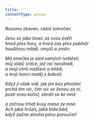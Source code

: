 ```yaml
---
title: ''
contentType: prose
---
```


Rozumu zbaven, vášní zotročen

_ženu se jako lovec za svou zvěří  
hned přes hory, a hned zas přes pobřeží  
houštinou mládí, omylů a změn._

_Má smečka je sled samých neštěstí,  
můj slídič srdce, jež nic neodradí,  
a moji chrti nadšení a mládí,  
a moji honci naděj s bolestí._

_Když ji však vidí, jak jim bez přestání  
prchá tím víc, čím víc se ženou za ní,  
pustí svou kořist, obrátí se ke mně_

_a začnou trhat kusy masa ze mne.  
Ach jaká hrůza, jaká bída běd,  
když začne slouha pánu poroučet!_
